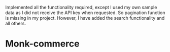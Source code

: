 Implemented all the functionality required, except I used my own sample data as I did not receive the API key when requested. So pagination function is missing in my project. However, I have added the search functionality and all others.
# Monk-commerce
